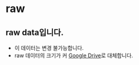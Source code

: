 # raw

## raw data입니다.
- 이 데이터는 변경 불가능합니다.
- raw 데이터의 크기가 커 [Google Drive](https://drive.google.com/drive/folders/1t7bitT1ekuxVPQbqEO6fWch1PDaMf-3p)로 대체합니다. 
